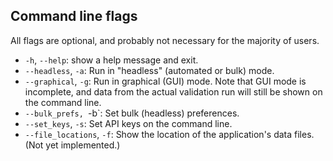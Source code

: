 ## Command line flags

All flags are optional, and probably not necessary for the majority of users.

- `-h`, `--help`: show a help message and exit.
- `--headless`, `-a`: Run in "headless" (automated or bulk) mode.
- `--graphical`, `-g`: Run in graphical (GUI) mode. Note that GUI mode is incomplete, and data from the actual validation run will still be shown on the command line.
- `--bulk_prefs, `-b`: Set bulk (headless) preferences.
- `--set_keys`, `-s`: Set API keys on the command line.
- `--file_locations`, `-f`: Show the location of the application's data files. (Not yet implemented.)
